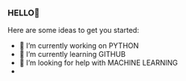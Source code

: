 ### HELLO👋
Here are some ideas to get you started:

- 🔭 I’m currently working on PYTHON
- 🌱 I’m currently learning GITHUB 
- 🤔 I’m looking for help with MACHINE LEARNING
- 


